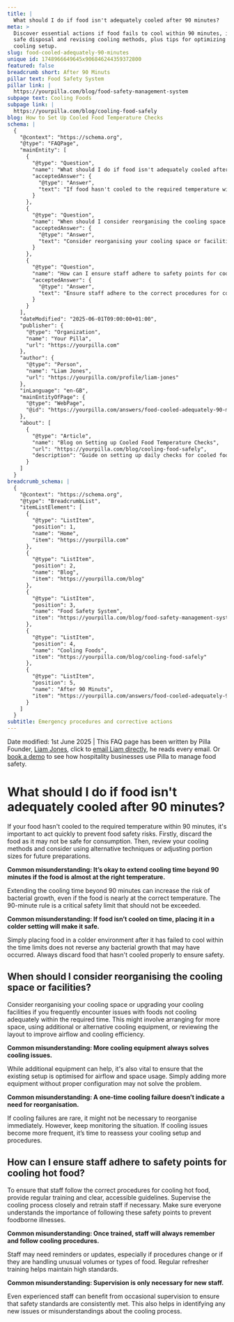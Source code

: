 ```yaml
---
title: |
  What should I do if food isn't adequately cooled after 90 minutes?
meta: >
  Discover essential actions if food fails to cool within 90 minutes, including
  safe disposal and revising cooling methods, plus tips for optimizing your
  cooling setup.
slug: food-cooled-adequately-90-minutes
unique id: 1748966649645x906846244359372800
featured: false
breadcrumb short: After 90 Minuts
pillar text: Food Safety System
pillar link: |
  https://yourpilla.com/blog/food-safety-management-system
subpage text: Cooling Foods
subpage link: |
  https://yourpilla.com/blog/cooling-food-safely
blog: How to Set Up Cooled Food Temperature Checks
schema: |
  {
    "@context": "https://schema.org",
    "@type": "FAQPage",
    "mainEntity": [
      {
        "@type": "Question",
        "name": "What should I do if food isn't adequately cooled after 90 minutes?",
        "acceptedAnswer": {
          "@type": "Answer",
          "text": "If food hasn't cooled to the required temperature within 90 minutes, it's crucial to immediately discard the food to prevent food safety risks. Also, review and possibly adjust your cooling methods or portion sizes for future preparations to ensure all food cools adequately within the time limit."
        }
      },
      {
        "@type": "Question",
        "name": "When should I consider reorganising the cooling space or facilities?",
        "acceptedAnswer": {
          "@type": "Answer",
          "text": "Consider reorganising your cooling space or facilities if you frequently encounter issues with foods not cooling within the required time. This might include arranging more space, adding or changing cooling equipment, or improving the layout for better airflow and efficiency."
        }
      },
      {
        "@type": "Question",
        "name": "How can I ensure staff adhere to safety points for cooling hot food?",
        "acceptedAnswer": {
          "@type": "Answer",
          "text": "Ensure staff adhere to the correct procedures for cooling hot food by providing regular training and clear guidelines. It's important to supervise the cooling process closely and offer refresher training to maintain safety standards and prevent foodborne illnesses."
        }
      }
    ],
    "dateModified": "2025-06-01T09:00:00+01:00",
    "publisher": {
      "@type": "Organization",
      "name": "Your Pilla",
      "url": "https://yourpilla.com"
    },
    "author": {
      "@type": "Person",
      "name": "Liam Jones",
      "url": "https://yourpilla.com/profile/liam-jones"
    },
    "inLanguage": "en-GB",
    "mainEntityOfPage": {
      "@type": "WebPage",
      "@id": "https://yourpilla.com/answers/food-cooled-adequately-90-minutes"
    },
    "about": [
      {
        "@type": "Article",
        "name": "Blog on Setting up Cooled Food Temperature Checks",
        "url": "https://yourpilla.com/blog/cooling-food-safely",
        "description": "Guide on setting up daily checks for cooled food temperatures to ensure safety and compliance."
      }
    ]
  }
breadcrumb_schema: |
  {
    "@context": "https://schema.org",
    "@type": "BreadcrumbList",
    "itemListElement": [
      {
        "@type": "ListItem",
        "position": 1,
        "name": "Home",
        "item": "https://yourpilla.com"
      },
      {
        "@type": "ListItem",
        "position": 2,
        "name": "Blog",
        "item": "https://yourpilla.com/blog"
      },
      {
        "@type": "ListItem",
        "position": 3,
        "name": "Food Safety System",
        "item": "https://yourpilla.com/blog/food-safety-management-system"
      },
      {
        "@type": "ListItem",
        "position": 4,
        "name": "Cooling Foods",
        "item": "https://yourpilla.com/blog/cooling-food-safely"
      },
      {
        "@type": "ListItem",
        "position": 5,
        "name": "After 90 Minuts",
        "item": "https://yourpilla.com/answers/food-cooled-adequately-90-minutes"
      }
    ]
  }
subtitle: Emergency procedures and corrective actions
---
```


Date modified: 1st June 2025 | This FAQ page has been written by Pilla Founder, [Liam Jones](https://yourpilla.com/profile/liam-jones), click to [email Liam directly](https://mailto:liam@yourpilla.com/), he reads every email. Or [book a demo](https://calendly.com/pilla/demo) to see how hospitality businesses use Pilla to manage food safety.

# What should I do if food isn't adequately cooled after 90 minutes?

If your food hasn't cooled to the required temperature within 90 minutes, it's important to act quickly to prevent food safety risks. Firstly, discard the food as it may not be safe for consumption. Then, review your cooling methods and consider using alternative techniques or adjusting portion sizes for future preparations.

**Common misunderstanding: It’s okay to extend cooling time beyond 90 minutes if the food is almost at the right temperature.**

Extending the cooling time beyond 90 minutes can increase the risk of bacterial growth, even if the food is nearly at the correct temperature. The 90-minute rule is a critical safety limit that should not be exceeded.

**Common misunderstanding: If food isn’t cooled on time, placing it in a colder setting will make it safe.**

Simply placing food in a colder environment after it has failed to cool within the time limits does not reverse any bacterial growth that may have occurred. Always discard food that hasn't cooled properly to ensure safety.

## When should I consider reorganising the cooling space or facilities?

Consider reorganising your cooling space or upgrading your cooling facilities if you frequently encounter issues with foods not cooling adequately within the required time. This might involve arranging for more space, using additional or alternative cooling equipment, or reviewing the layout to improve airflow and cooling efficiency.

**Common misunderstanding: More cooling equipment always solves cooling issues.**

While additional equipment can help, it's also vital to ensure that the existing setup is optimised for airflow and space usage. Simply adding more equipment without proper configuration may not solve the problem.

**Common misunderstanding: A one-time cooling failure doesn’t indicate a need for reorganisation.**

If cooling failures are rare, it might not be necessary to reorganise immediately. However, keep monitoring the situation. If cooling issues become more frequent, it’s time to reassess your cooling setup and procedures.

## How can I ensure staff adhere to safety points for cooling hot food?

To ensure that staff follow the correct procedures for cooling hot food, provide regular training and clear, accessible guidelines. Supervise the cooling process closely and retrain staff if necessary. Make sure everyone understands the importance of following these safety points to prevent foodborne illnesses.

**Common misunderstanding: Once trained, staff will always remember and follow cooling procedures.**

Staff may need reminders or updates, especially if procedures change or if they are handling unusual volumes or types of food. Regular refresher training helps maintain high standards.

**Common misunderstanding: Supervision is only necessary for new staff.**

Even experienced staff can benefit from occasional supervision to ensure that safety standards are consistently met. This also helps in identifying any new issues or misunderstandings about the cooling process.
